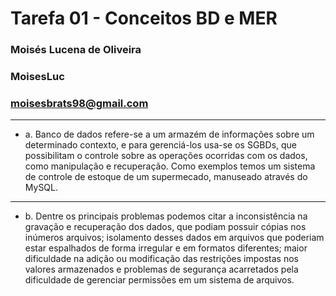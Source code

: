 # Tarefa 01 - Conceitos BD e MER
### Moisés Lucena de Oliveira 
### MoisesLuc 
### moisesbrats98@gmail.com
---
* a. Banco de dados refere-se a um armazém de informações sobre um determinado contexto, e para gerenciá-los usa-se os SGBDs, que possibilitam o controle sobre as operações ocorridas com os dados, como manipulação e recuperação. Como exemplos temos um sistema de controle de estoque de um supermecado, manuseado através do MySQL.
---
* b. Dentre os principais problemas podemos citar a inconsistência na gravação e recuperação dos dados, que podiam possuir cópias nos inúmeros arquivos; isolamento desses dados em arquivos que poderiam estar espalhados de forma irregular e em formatos diferentes; maior dificuldade na adição ou modificação das restrições impostas nos valores armazenados e problemas de segurança acarretados pela dificuldade de gerenciar permissões em um sistema de arquivos.